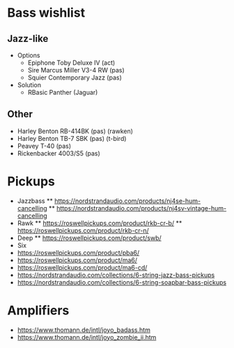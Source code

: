 # Bass wishlist

## Jazz-like

* Options
  * Epiphone Toby Deluxe IV (act)
  * Sire Marcus Miller V3-4 RW (pas)
  * Squier Contemporary Jazz (pas)
* Solution
  * RBasic Panther (Jaguar)

## Other

* Harley Benton RB-414BK (pas) (rawken)
* Harley Benton TB-7 SBK (pas) (t-bird)
* Peavey T-40 (pas)
* Rickenbacker 4003/S5 (pas)

# Pickups

* Jazzbass
** https://nordstrandaudio.com/products/nj4se-hum-cancelling
** https://nordstrandaudio.com/products/nj4sv-vintage-hum-cancelling
* Rawk
** https://roswellpickups.com/product/rkb-cr-b/
** https://roswellpickups.com/product/rkb-cr-n/
* Deep
** https://roswellpickups.com/product/swb/
* Six
* https://roswellpickups.com/product/pba6/
* https://roswellpickups.com/product/ma6/
* https://roswellpickups.com/product/ma6-cd/
* https://nordstrandaudio.com/collections/6-string-jazz-bass-pickups
* https://nordstrandaudio.com/collections/6-string-soapbar-bass-pickups

# Amplifiers

* https://www.thomann.de/intl/joyo_badass.htm
* https://www.thomann.de/intl/joyo_zombie_ii.htm

